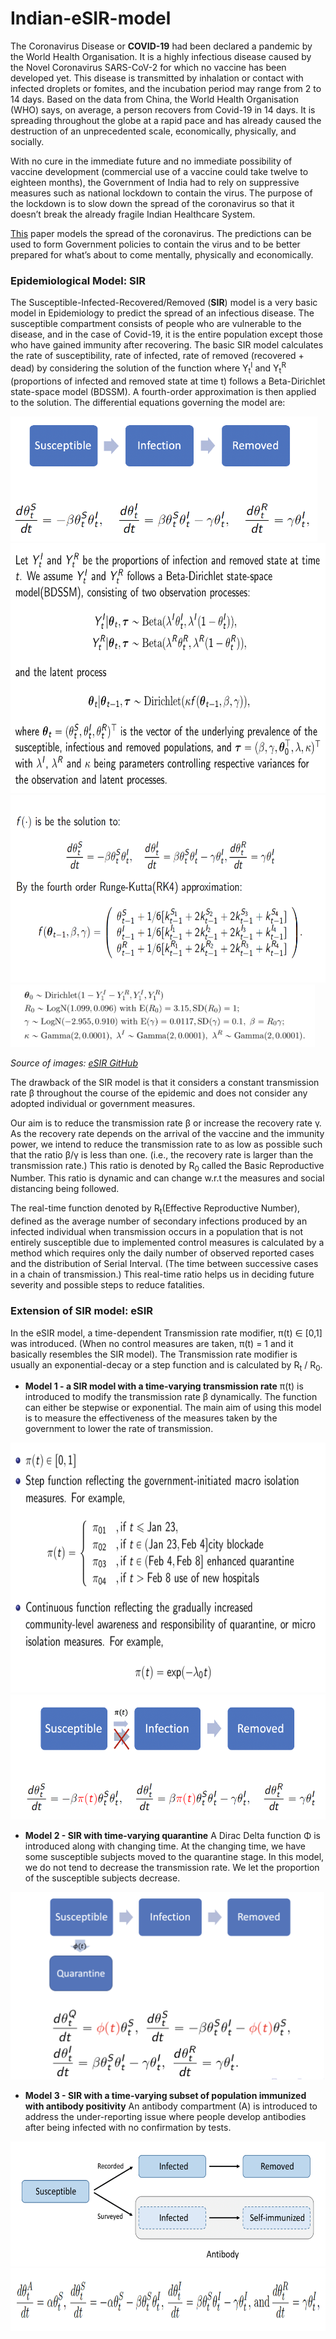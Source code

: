 # Indian-eSIR-model

The Coronavirus Disease or __COVID-19__ had been declared a pandemic by the World Health Organisation. It is a highly infectious disease caused by the Novel Coronavirus SARS-CoV-2 for which no vaccine has been developed yet. This disease is transmitted by inhalation or contact with infected droplets or fomites, and the incubation period may range from 2 to 14 days. Based on the data from China, the World Health Organisation (WHO) says, on average, a person recovers from Covid-19 in 14 days. It is spreading throughout the globe at a rapid pace and has already caused the destruction of an unprecedented scale, economically, physically, and socially. 
 
With no cure in the immediate future and no immediate possibility of vaccine development (commercial use of a vaccine could take twelve to eighteen months), the Government of India had to rely on suppressive measures such as national lockdown to contain the virus. The purpose of the lockdown is to slow down the spread of the coronavirus so that it doesn’t break the already fragile Indian Healthcare System.
 
[This](https://iimv.ac.in/research/covid-19-research) paper models the spread of the coronavirus. The predictions can be used to form Government policies to contain the virus and to be better prepared for what’s about to come mentally, physically and economically.
 
 ### Epidemiological Model: SIR
 
The Susceptible-Infected-Recovered/Removed (__SIR__) model is a very basic model in Epidemiology to predict the spread of an infectious disease. The susceptible compartment consists of people who are vulnerable to the disease, and in the case of Covid-19, it is the entire population except those who have gained immunity after recovering. The basic SIR model calculates the rate of susceptibility, rate of infected, rate of removed (recovered + dead) by considering the solution of the function where Y<sub>t</sub><sup>I</sup> and Y<sub>t</sub><sup>R</sup> (proportions of infected and removed state at time t) follows a Beta-Dirichlet state-space model (BDSSM). A fourth-order approximation is then applied to the solution. The differential equations governing the model are:

<img src="https://github.com/Nitin1901/Indian-eSIR-model/blob/master/Assets/SIR_model.png" height=200>
<img src="https://github.com/Nitin1901/Indian-eSIR-model/blob/master/Assets/SIR_eq_1.png" height=400>
<img src="https://github.com/Nitin1901/Indian-eSIR-model/blob/master/Assets/SIR_model_soln.png" height=300>
<img src="https://github.com/Nitin1901/Indian-eSIR-model/blob/master/Assets/priors.png" height=100>

*Source of images: [eSIR GitHub](https://github.com/lilywang1988/eSIR)*

The drawback of the SIR model is that it considers a constant transmission rate β throughout the course of the epidemic and does not consider any adopted individual or government measures.

Our aim is to reduce the transmission rate β or increase the recovery rate γ. As the recovery rate depends on the arrival of the vaccine and the immunity power, we intend to reduce the transmission rate to as low as possible such that the ratio β/γ is less than one. (i.e., the recovery rate is larger than the transmission rate.) This ratio is denoted by R<sub>0</sub> called the Basic Reproductive Number. This ratio is dynamic and can change w.r.t the measures and social distancing being followed. 

The real-time function denoted by R<sub>t</sub>(Effective Reproductive Number), defined as the average number of secondary infections produced by an infected individual when transmission occurs in a population that is not entirely susceptible due to implemented control measures is calculated by a method which requires only the daily number of observed reported cases and the distribution of Serial Interval. (The time between successive cases in a chain of transmission.) This real-time ratio helps us in deciding future severity and possible steps to reduce fatalities.

### Extension of SIR model: eSIR

In the eSIR model, a time-dependent Transmission rate modifier, π(t) ∈ [0,1] was introduced. (When no control measures are taken, π(t) = 1 and it basically resembles the SIR model). The Transmission rate modifier is usually an exponential-decay or a step function and is calculated by R<sub>t</sub> / R<sub>0</sub>. 

* __Model 1 - a SIR model with a time-varying transmission rate__
π(t) is introduced to modify the transmission rate β dynamically. The function can either be stepwise or exponential. The main aim of using this model is to measure the effectiveness of the measures taken by the government to lower the rate of transmission.

<img src="https://github.com/Nitin1901/Indian-eSIR-model/blob/master/Assets/model1.png" height=400>
<img src="https://github.com/Nitin1901/Indian-eSIR-model/blob/master/Assets/model1%20(1).png" height=200>

* __Model 2 - SIR with time-varying quarantine__
A Dirac Delta function Φ is introduced along with changing time. At the changing time, we have some susceptible subjects moved to the quarantine stage. In this model, we do not tend to decrease the transmission rate. We let the proportion of the susceptible subjects decrease. 

<img src="https://github.com/Nitin1901/Indian-eSIR-model/blob/master/Assets/model2.png" height=300>

* __Model 3 - SIR with a time-varying subset of population immunized with antibody positivity__
An antibody compartment (A) is introduced to address the under-reporting issue where people develop antibodies after being infected with no confirmation by tests.

<img src="https://github.com/Nitin1901/Indian-eSIR-model/blob/master/Assets/model3.png" height=200>
<img src="https://github.com/Nitin1901/Indian-eSIR-model/blob/master/Assets/model3(1).png" height=100>
